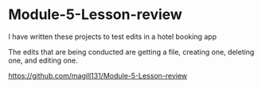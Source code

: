 # Module-5-Lesson-review

I have written these projects to test edits in a hotel booking app

The edits that are being conducted are getting a file, creating one, deleting one, and editing one.

https://github.com/magill131/Module-5-Lesson-review
